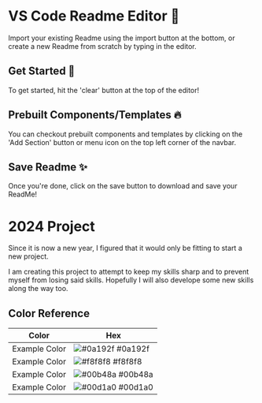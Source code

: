 
  # VS Code Readme Editor 📝  
  Import your existing Readme using the import button at the bottom, 
  or create a new Readme from scratch by typing in the editor.  
  
  ## Get Started 🚀  
  To get started, hit the 'clear' button at the top of the editor!  
  
  ## Prebuilt Components/Templates 🔥  
  You can checkout prebuilt components and templates by clicking on the 'Add Section' button or menu icon
  on the top left corner of the navbar.
      
  ## Save Readme ✨  
  Once you're done, click on the save button to download and save your ReadMe!
  
# 2024 Project  
Since it is now a new year, I figured that it would only be fitting to start a new project.

I am creating this project to attempt to keep my skills sharp and to prevent myself from losing said skills. Hopefully I will also develope some new skills along the way too.

## Color Reference  
| Color             | Hex                                                                |  
| ----------------- | ------------------------------------------------------------------ |  
| Example Color | ![#0a192f](https://via.placeholder.com/10/0a192f?text=+) #0a192f |  
| Example Color | ![#f8f8f8](https://via.placeholder.com/10/f8f8f8?text=+) #f8f8f8 |  
| Example Color | ![#00b48a](https://via.placeholder.com/10/00b48a?text=+) #00b48a |  
| Example Color | ![#00d1a0](https://via.placeholder.com/10/00b48a?text=+) #00d1a0 |  
        
